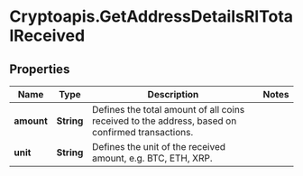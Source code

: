 # Cryptoapis.GetAddressDetailsRITotalReceived

## Properties

Name | Type | Description | Notes
------------ | ------------- | ------------- | -------------
**amount** | **String** | Defines the total amount of all coins received to the address, based on confirmed transactions. | 
**unit** | **String** | Defines the unit of the received amount, e.g. BTC, ETH, XRP. | 


